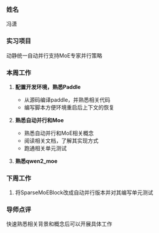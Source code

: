 ### 姓名
冯潇

### 实习项目
动静统一自动并行支持MoE专家并行策略

### 本周工作

1. **配置开发环境，熟悉Paddle**
	*  从源码编译paddle，并熟悉相关代码
	*  编写脚本方便环境重启后上下文的恢复


2. **熟悉自动并行和Moe**
	* 熟悉自动并行和MoE相关概念
	* 阅读相关文档，了解其实现方式
	* 跑通相关单元测试

3. **熟悉qwen2_moe**


### 下周工作

1. 将SparseMoEBlock改成自动并行版本并对其编写单元测试

### 导师点评
快速熟悉相关背景和概念后可以开展具体工作
